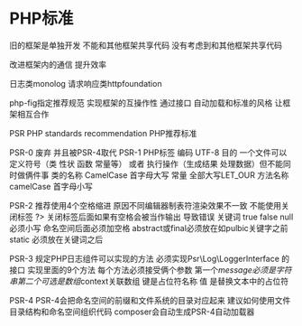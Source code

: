 # PHP标准

旧的框架是单独开发 不能和其他框架共享代码 没有考虑到和其他框架共享代码

改进框架内的通信 提升效率

日志类monolog
请求响应类httpfoundation

php-fig指定推荐规范 实现框架的互操作性 通过接口 自动加载和标准的风格 让框架相互合作

PSR PHP standards recommendation PHP推荐标准

PSR-0
废弃 并且被PSR-4取代
PSR-1
PHP标签
编码 UTF-8
目的 一个文件可以定义符号（类 性状 函数 常量等） 或者 执行操作（生成结果 处理数据）但不能同时做俩件事
类的名称 CamelCase 首字母大写
常量 全部大写LET_OUR
方法名称 camelCase 首字母小写

PSR-2
推荐使用4个空格缩进 原因不同编辑器制表符渲染效果不一致
不能使用关闭标签 ?> 关闭标签后面如果有空格会被当作输出 导致错误
关键词 true false null 必须小写
命名空间后面必须加空格
abstract或final必须放在如pulbic关键字之前
static 必须放在关键词之后

PSR-3
规定PHP日志组件可以实现的方法
必须实现Psr\Log\LoggerInterface 的接口 实现里面的9个方法
每个方法必须接受俩个参数 第一个$message必须是字符串 第二个可选 是数组$context关联数组 键是占位符名称 值 是替换文本中的占位符

PSR-4
PSR-4会把命名空间的前缀和文件系统的目录对应起来
建议如何使用文件目录结构和命名空间组织代码
composer会自动生成PSR-4自动加载器





